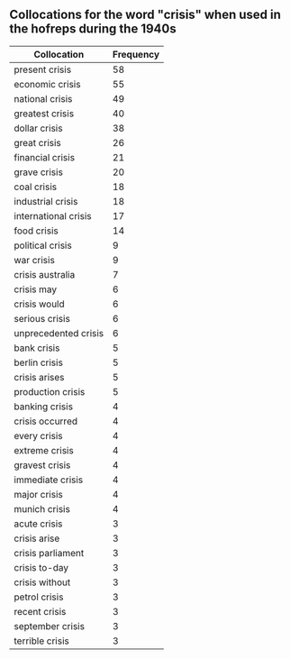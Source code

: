 ## Collocations for the word "crisis" when used in the hofreps during the 1940s

| Collocation | Frequency |
|--------------|----------------|
|present crisis|58|
|economic crisis|55|
|national crisis|49|
|greatest crisis|40|
|dollar crisis|38|
|great crisis|26|
|financial crisis|21|
|grave crisis|20|
|coal crisis|18|
|industrial crisis|18|
|international crisis|17|
|food crisis|14|
|political crisis|9|
|war crisis|9|
|crisis australia|7|
|crisis may|6|
|crisis would|6|
|serious crisis|6|
|unprecedented crisis|6|
|bank crisis|5|
|berlin crisis|5|
|crisis arises|5|
|production crisis|5|
|banking crisis|4|
|crisis occurred|4|
|every crisis|4|
|extreme crisis|4|
|gravest crisis|4|
|immediate crisis|4|
|major crisis|4|
|munich crisis|4|
|acute crisis|3|
|crisis arise|3|
|crisis parliament|3|
|crisis to-day|3|
|crisis without|3|
|petrol crisis|3|
|recent crisis|3|
|september crisis|3|
|terrible crisis|3|

